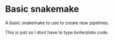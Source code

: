 # Basic snakemake
A basic snakemake to use to create new pipelines.

This is just so I dont have to type boilerplate code.
